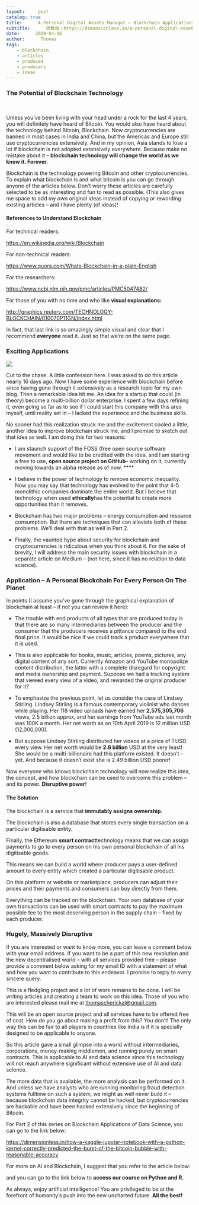 ```yaml
---
layout:     post
catalog: true
title:      A Personal Digital Assets Manager – Blockchain Applications of Data Science Part 1
subtitle:      转载自：https://dimensionless.in/a-personal-digital-assets-manager-blockchain-applications-of-data-science-part-1/
date:      2019-04-16
author:      Thomas
tags:
    - blockchain
    - articles
    - produced
    - producers
    - ideas
---
```


### **The Potential of Blockchain Technology**

 

Unless you’ve been living with your head under a rock for the last 4 years, you will definitely have heard of Bitcoin. You would also have heard about the technology behind Bitcoin, Blockchain. Now cryptocurrencies are banned in most cases in India and China, but the Americas and Europe still use cryptocurrencies extensively. And in my opinion, Asia stands to lose a lot if blockchain is not adopted extensively everywhere. Because make no mistake about it – **blockchain technology will change the world as we know it. Forever.**

Blockchain is the technology powering Bitcoin and other cryptocurrencies. To explain what blockchain is and what bitcoin is you can go through anyone of the articles below. Don’t worry these articles are carefully selected to be as interesting and fun to read as possible. (This also gives me space to add my own original ideas instead of copying or rewording existing articles – and I have plenty (of ideas)!

#### References to Understand Blockchain

For technical readers:

https://en.wikipedia.org/wiki/Blockchain

For non-technical readers:

https://www.quora.com/Whats-Blockchain-in-a-plain-English

For the researchers:

https://www.ncbi.nlm.nih.gov/pmc/articles/PMC5047482/

For those of you with no time and who like **visual explanations:**

http://graphics.reuters.com/TECHNOLOGY-BLOCKCHAIN/010070P11GN/index.html

In fact, that last link is so amazingly simple visual and clear that I recommend **everyone** read it. Just so that we’re on the same page.

### 

### Exciting Applications

![](https://dimensionless.in/wp-content/uploads/2019/04/bitcoin.jpg)


Cut to the chase. A little confession here. I was asked to do this article nearly 16 days ago. Now I have some experience with blockchain before since having gone through it extensively as a research topic for my own blog. Then a remarkable idea hit me. An idea for a startup that could (in theory) become a multi-billion dollar enterprise. I spent a few days refining it, even going so far as to see if I could start this company with this area myself, until reality set in – I lacked the experience and the business skills.

No sooner had this realization struck me and the excitement cooled a little, another idea to improve blockchain struck me, and I promise to sketch out that idea as well. I am doing this for two reasons:

- I am staunch support of the FOSS (free open source software movement and would like to be credited with the idea, and I am starting a free to use, **open source project on GitHub**– working on it, currently moving towards an alpha release as of now. ****


- I believe in the power of technology to remove economic inequality. Now you may say that technology has evolved to the point that 4-5 monolithic companies dominate the entire world. But I believe that technology when used **ethically**has the potential to create more opportunities than it removes.


- Blockchain has two major problems – energy consumption and resource consumption. But there are techniques that can alleviate both of these problems. We’ll deal with that as well in Part 2.


- Finally, the vaunted hype about security for blockchain and cryptocurrencies is ridiculous when you think about it. For the sake of brevity, I will address the main security issues with blockchain in a separate article on Medium – (not here, since it has no relation to data science).


### 

### Application – A Personal Blockchain For Every Person On The Planet

In points (I assume you’ve gone through the graphical explanation of blockchain at least – if not you can review it here):

- The trouble with end products of all types that are produced today is that there are so many intermediaries between the producer and the consumer that the producers receives a pittance compared to the end final price. It would be nice if we could track a product everywhere that it is used.


- This is also applicable for books, music, articles, poems, pictures, any digital content of any sort. Currently Amazon and YouTube monopolize content distribution, the latter with a complete disregard for copyright and media ownership and payment. Suppose we had a tracking system that viewed every view of a video, and rewarded the original producer for it?


- To emphasize the previous point, let us consider the case of Lindsey Stirling. Lindsey Stirling is a famous contemporary violinist who dances while playing. Her 118 video uploads have earned her **2,575,305,706** views, 2.5 billion approx, and her earnings from YouTube ads last month was 100K a month. Her net worth as on 10th April 2019 is 12 million USD (12,000,000).


- But suppose Lindsey Stirling distributed her videos at a price of 1 USD every view. Her net worth would be **2.6 billion** USD at the very least! She would be a multi-billionaire had this platform existed. It doesn’t – yet. And because it doesn’t exist she is 2.49 billion USD poorer!


Now everyone who knows blockchain technology will now realize this idea, the concept, and how blockchain can be used to overcome this problem – and its power. **Disruptive power**!

#### 

#### The Solution

The blockchain is a service that **immutably assigns ownership.**

The blockchain is also a database that stores every single transaction on a particular digitisable entity.

Finally, the Ethereum **smart contract**technology means that we can assign payments to go to every person on his own personal blockchain of all his digitisable goods.

This means we can build a world where producer pays a user-defined amount to every entity which created a particular digitisable product.

On this platform or website or marketplace, producers can adjust their prices and their payments and consumers can buy directly from them.

Everything can be tracked on the blockchain. Your own database of your own transactions can be used with smart contracts to pay the maximum possible fee to the most deserving person in the supply chain – fixed by each producer.

### 

### Hugely, Massively Disruptive

If you are interested or want to know more, you can leave a comment below with your email address. If you want to be a part of this new revolution and the new decentralised world – with all services provided free – please provide a comment below asking for my email ID with a statement of what and how you want to contribute to this endeavor. I promise to reply to every sincere query.

This is a fledgling project and a lot of work remains to be done. I will be writing articles and creating a team to work on this idea. Those of you who are interested please mail me at thomascherickal@gmail.com.

This will be an open source project and all services have to be offered free of cost. How do you go about making a profit from this? You don’t! The only way this can be fair to all players in countries like India is if it is specially designed to be applicable to anyone.

So this article gave a small glimpse into a world without intermediaries, corporations, money-making middlemen, and running purely on smart contracts. This is applicable to AI and data science since this technology will not reach anywhere significant without extensive use of AI and data science.

The more data that is available, the more analysis can be performed on it. And unless we have analysts who are running monitoring fraud detection systems fulltime on such a system, we might as well never build it – because blockchain data integrity cannot be hacked, but cryptocurrencies are hackable and have been hacked extensively since the beginning of Bitcoin.

For Part 2 of this series on Blockchain Applications of Data Science, you can go to the link below:

https://dimensionless.in/how-a-kaggle-jupyter-notebook-with-a-python-kernel-correctly-predicted-the-burst-of-the-bitcoin-bubble-with-reasonable-accuracy

For more on AI and Blockchain, I suggest that you refer to the article below:


and you can go to the link below to **access our course on Python and R.**


As always, enjoy artificial intelligence! You are privileged to be at the forefront of humanity’s push into the new uncharted future. **All the best!**
